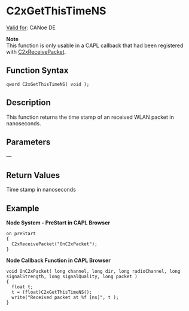 # C2xGetThisTimeNS

[Valid for](../../../Shared/FeatureAvailability.md): CANoe DE

**Note**  
This function is only usable in a CAPL callback that had been registered with [C2xReceivePacket](CAPLfunctionC2xReceivePacket.md).

## Function Syntax

```
qword C2xGetThisTimeNS( void );
```

## Description

This function returns the time stamp of an received WLAN packet in nanoseconds.

## Parameters

— 

## Return Values

Time stamp in nanoseconds

## Example

**Node System - PreStart in CAPL Browser**

```capl
on preStart
{
  C2xReceivePacket("OnC2xPacket");
}
```

**Node Callback Function in CAPL Browser**

```capl
void OnC2xPacket( long channel, long dir, long radioChannel, long signalStrength, long signalQuality, long packet )
{
  float t;
  t = (float)C2xGetThisTimeNS();
  write("Received packet at %f [ns]", t );
}
```
